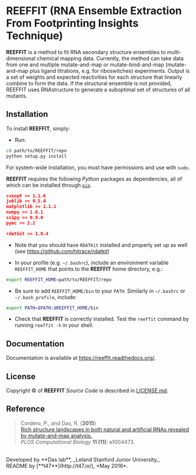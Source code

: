 # REEFFIT (RNA Ensemble Extraction From Footprinting Insights Technique)

**REEFFIT** is a method to fit RNA secondary structure ensembles to multi-dimensional chemical mapping data. Currently, the method can take data from one and multiple mutate-and-map or mutate-bind-and-map (mutate-and-map plus ligand titrations, e.g. for riboswitches) experiments. Output is a set of weights and expected reactivities for each structure that linearly combine to form the data. If the structural ensemble is not provided, REEFFIT uses RNAstructure to generate a suboptimal set of structures of all mutants.

## Installation

To install **REEFFIT**, simply:

* Run:
```bash
cd path/to/REEFFIT/repo
python setup.py install
```

For system-wide installation, you must have permissions and use with `sudo`.

**REEFFIT** requires the following *Python* packages as dependencies, all of which can be installed through [`pip`](https://pip.pypa.io/).
```json
cvxopt >= 1.1.6
joblib >= 0.5.4
matplotlib >= 1.1.1
numpy >= 1.6.1
scipy >= 0.9.0
pymc >= 2.2

rdatkit >= 1.0.4
```

* Note that you should have `RDATKit` installed and properly set up as well (see https://github.com/hitrace/rdatkit)

* In your profile (e.g. `~/.bashrc`), include an environment variable `REEFFIT_HOME` that points to the **REEFFIT** home directory, e.g.:
```bash
export REEFFIT_HOME=path/to/REEFFIT/repo
```

* Be sure to add `REEFFIT_HOME/bin` to your `PATH`. Similarly in `~/.bashrc` or `~/.bash_profile`, include:
```bash
export PATH=$PATH:$REEFFIT_HOME/bin
```

* Check that **REEFFIT** is correctly installed. Test the `reeffit` command by running `reeffit -h` in your shell.

## Documentation

Documentation is available at https://reeffit.readthedocs.org/.

## License

Copyright &copy; of **REEFFIT** _Source Code_ is described in [LICENSE.md](https://github.com/daslab/reeffit/blob/master/LICENSE.md).

## Reference

> Cordero, P., and Das, R. (**2015**)<br/>
>[Rich structure landscapes in both natural and artificial RNAs revealed by mutate-and-map analysis.](http://journals.plos.org/ploscompbiol/article?id=10.1371/journal.pcbi.1004473)<br/>
>*PLOS Computational Biology* **11 (11)**: e1004473.

<br/>
Developed by **Das lab**, _Leland Stanford Junior University_.
<br/>
README by [**t47**](http://t47.io/), *May 2016*.

